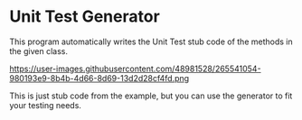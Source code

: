 # Unit Test Generator

This program automatically writes the Unit Test stub code of the methods in the given class.

https://user-images.githubusercontent.com/48981528/265541054-980193e9-8b4b-4d66-8d69-13d2d28cf4fd.png

This is just stub code from the example, but you can use the generator to fit your testing needs.
